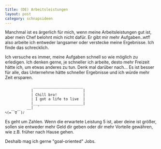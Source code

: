 ```yaml
---
title: (DE) Arbeitsleistungen
layout: post
category: schnapsideen
---
```


Manchmal ist es ärgerlich für mich, wenn meine Arbeitsleistungen gut ist, aber mein Chef belohnt mich nicht dafür. 
Er gibt mir mehr Aufgaben..wtf! also arbeite ich entweder langsamer oder verstecke meine Ergebnisse. Ich finde das schrecklich. 

Ich versuche es immer, meine Aufgaben schnell so wie möglich  zu erledigen. Ich denken gerne, je schneller ich arbeite, desto mehr Freizeit hätte ich, um etwas anderes zu tun.
Denk mal darüber nach... Es ist besser für alle, das Unternehme hätte schneller Ergebnisse und ich würde mehr Zeit ersparen.  


```
             _______________________
            |                       |
            | Chill bro!            |
            | I got a life to live  |
            |_______________________|
          __|  `
ﾍ(=￣∇￣)ﾉ

```

Es geht um Zahlen. Wenn die erwartete Leistung 5 ist, aber deine ist größer, sollen sie entweder mehr Geld dir geben oder dir mehr Vorteile gewähren, wie z.B. früher nach Hause gehen. 

Deshalb mag ich gerne "goal-oriented" Jobs.


